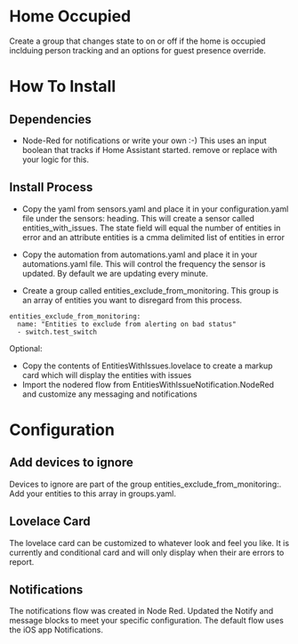 # Home Occupied
Create a group that changes state to on or off if the home is occupied inclduing person tracking and an options for guest presence override.

# How To Install
## Dependencies
  * Node-Red for notifications or write your own :-)
    This uses an input boolean that tracks if Home Assistant started.  remove or replace with your logic for this.

## Install Process  
  * Copy the yaml from sensors.yaml and place it in your configuration.yaml file under the sensors: heading.  This will create a sensor called entities_with_issues.  The state field will equal the number of entities in error and an attribute entities is a cmma delimited list of entities in error

  * Copy the automation from automations.yaml and place it in your automations.yaml file.  This will control the frequency the sensor is updated.  By default we are updating every minute.
  
  * Create a group called entities_exclude_from_monitoring.  This group is an array of entities you want to disregard from this process.
  ```
  entities_exclude_from_monitoring:
    name: "Entities to exclude from alerting on bad status"
    - switch.test_switch
  ```
  
  Optional:
  * Copy the contents of EntitiesWithIssues.lovelace to create a markup card which will display the entities with issues
  * Import the nodered flow from EntitiesWithIssueNotification.NodeRed and customize any messaging and notifications

# Configuration
## Add devices to ignore
   Devices to ignore are part of the group entities_exclude_from_monitoring:.  Add your entities to this array in groups.yaml.

## Lovelace Card
   The lovelace card can be customized to whatever look and feel you like.  It is currently and conditional card and will only display when their are errors to report.

## Notifications
   The notifications flow was created in Node Red.  Updated the Notify and message blocks to meet your specific configuration.  The default flow uses the iOS app Notifications.